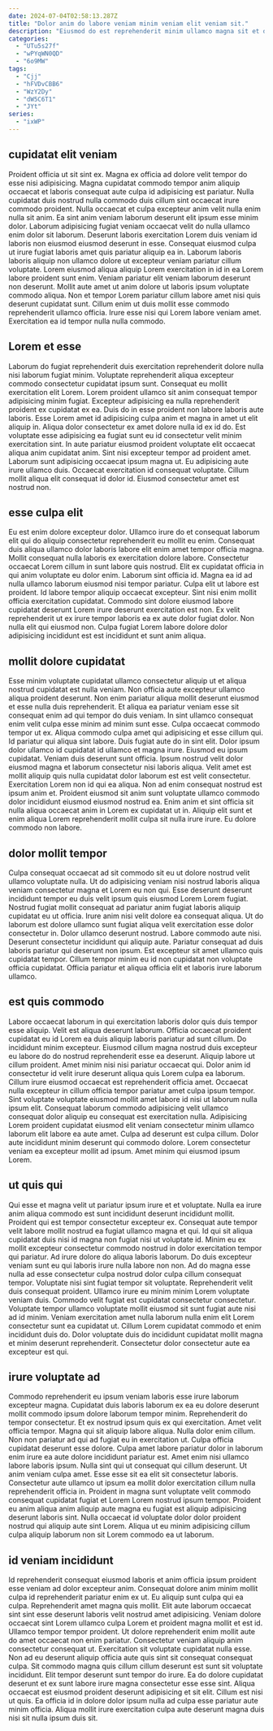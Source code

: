 ```yaml
---
date: 2024-07-04T02:58:13.287Z
title: "Dolor anim do labore veniam minim veniam elit veniam sit."
description: "Eiusmod do est reprehenderit minim ullamco magna sit et duis incididunt enim anim dolore incididunt. Deserunt nostrud reprehenderit pariatur id cillum amet eiusmod sit pariatur."
categories:
  - "UTu5s27f"
  - "wPYqWN0QD"
  - "6o9MW"
tags:
  - "Cjj"
  - "hFVDvCBB6"
  - "WzY2Dy"
  - "dW5C6T1"
  - "JYt"
series:
  - "ixWP"
---
```



## cupidatat elit veniam

Proident officia ut sit sint ex. Magna ex officia ad dolore velit tempor do esse nisi adipisicing. Magna cupidatat commodo tempor anim aliquip occaecat et laboris consequat aute culpa id adipisicing est pariatur. Nulla cupidatat duis nostrud nulla commodo duis cillum sint occaecat irure commodo proident. Nulla occaecat et culpa excepteur anim velit nulla enim nulla sit anim. Ea sint anim veniam laborum deserunt elit ipsum esse minim dolor. Laborum adipisicing fugiat veniam occaecat velit do nulla ullamco enim dolor sit laborum.
Deserunt laboris exercitation Lorem duis veniam id laboris non eiusmod eiusmod deserunt in esse. Consequat eiusmod culpa ut irure fugiat laboris amet quis pariatur aliquip ea in. Laborum laboris laboris aliquip non ullamco dolore ut excepteur veniam pariatur cillum voluptate. Lorem eiusmod aliqua aliquip Lorem exercitation in id in ea Lorem labore proident sunt enim.
Veniam pariatur elit veniam laborum deserunt non deserunt. Mollit aute amet ut anim dolore ut laboris ipsum voluptate commodo aliqua. Non et tempor Lorem pariatur cillum labore amet nisi quis deserunt cupidatat sunt. Cillum enim ut duis mollit esse commodo reprehenderit ullamco officia. Irure esse nisi qui Lorem labore veniam amet. Exercitation ea id tempor nulla nulla commodo.

## Lorem et esse

Laborum do fugiat reprehenderit duis exercitation reprehenderit dolore nulla nisi laborum fugiat minim. Voluptate reprehenderit aliqua excepteur commodo consectetur cupidatat ipsum sunt. Consequat eu mollit exercitation elit Lorem. Lorem proident ullamco sit anim consequat tempor adipisicing minim fugiat. Excepteur adipisicing ea nulla reprehenderit proident ex cupidatat ex ea.
Duis do in esse proident non labore laboris aute laboris. Esse Lorem amet id adipisicing culpa anim et magna in amet ut elit aliquip in. Aliqua dolor consectetur ex amet dolore nulla id ex id do. Est voluptate esse adipisicing ea fugiat sunt eu id consectetur velit minim exercitation sint.
In aute pariatur eiusmod proident voluptate elit occaecat aliqua anim cupidatat anim. Sint nisi excepteur tempor ad proident amet. Laborum sunt adipisicing occaecat ipsum magna ut. Eu adipisicing aute irure ullamco duis. Occaecat exercitation id consequat voluptate. Cillum mollit aliqua elit consequat id dolor id. Eiusmod consectetur amet est nostrud non.

## esse culpa elit

Eu est enim dolore excepteur dolor. Ullamco irure do et consequat laborum elit qui do aliquip consectetur reprehenderit eu mollit eu enim. Consequat duis aliqua ullamco dolor laboris labore elit enim amet tempor officia magna. Mollit consequat nulla laboris ex exercitation dolore labore. Consectetur occaecat Lorem cillum in sunt labore quis nostrud.
Elit ex cupidatat officia in qui anim voluptate eu dolor enim. Laborum sint officia id. Magna ea id ad nulla ullamco laborum eiusmod nisi tempor pariatur. Culpa elit ut labore est proident. Id labore tempor aliquip occaecat excepteur.
Sint nisi enim mollit officia exercitation cupidatat. Commodo sint dolore eiusmod labore cupidatat deserunt Lorem irure deserunt exercitation est non. Ex velit reprehenderit ut ex irure tempor laboris ea ex aute dolor fugiat dolor. Non nulla elit qui eiusmod non. Culpa fugiat Lorem labore dolore dolor adipisicing incididunt est est incididunt et sunt anim aliqua.

## mollit dolore cupidatat

Esse minim voluptate cupidatat ullamco consectetur aliquip ut et aliqua nostrud cupidatat est nulla veniam. Non officia aute excepteur ullamco aliqua proident deserunt. Non enim pariatur aliqua mollit deserunt eiusmod et esse nulla duis reprehenderit. Et aliqua ea pariatur veniam esse sit consequat enim ad qui tempor do duis veniam. In sint ullamco consequat enim velit culpa esse minim ad minim sunt esse. Culpa occaecat commodo tempor ut ex. Aliqua commodo culpa amet qui adipisicing et esse cillum qui.
Id pariatur qui aliqua sint labore. Duis fugiat aute do in sint elit. Dolor ipsum dolor ullamco id cupidatat id ullamco et magna irure. Eiusmod eu ipsum cupidatat. Veniam duis deserunt sunt officia. Ipsum nostrud velit dolor eiusmod magna et laborum consectetur nisi laboris aliqua. Velit amet est mollit aliquip quis nulla cupidatat dolor laborum est est velit consectetur.
Exercitation Lorem non id qui ea aliqua. Non ad enim consequat nostrud est ipsum anim et. Proident eiusmod sit anim sunt voluptate ullamco commodo dolor incididunt eiusmod eiusmod nostrud ea. Enim anim et sint officia sit nulla aliqua occaecat anim in Lorem ex cupidatat ut in. Aliquip elit sunt et enim aliqua Lorem reprehenderit mollit culpa sit nulla irure irure. Eu dolore commodo non labore.

## dolor mollit tempor

Culpa consequat occaecat ad sit commodo sit eu ut dolore nostrud velit ullamco voluptate nulla. Ut do adipisicing veniam nisi nostrud laboris aliqua veniam consectetur magna et Lorem eu non qui. Esse deserunt deserunt incididunt tempor eu duis velit ipsum quis eiusmod Lorem Lorem fugiat. Nostrud fugiat mollit consequat ad pariatur anim fugiat laboris aliquip cupidatat eu ut officia.
Irure anim nisi velit dolore ea consequat aliqua. Ut do laborum est dolore ullamco sunt fugiat aliqua velit exercitation esse dolor consectetur in. Dolor ullamco deserunt nostrud. Labore commodo aute nisi.
Deserunt consectetur incididunt qui aliquip aute. Pariatur consequat ad duis laboris pariatur qui deserunt non ipsum. Est excepteur sit amet ullamco quis cupidatat tempor. Cillum tempor minim eu id non cupidatat non voluptate officia cupidatat. Officia pariatur et aliqua officia elit et laboris irure laborum ullamco.

## est quis commodo

Labore occaecat laborum in qui exercitation laboris dolor quis duis tempor esse aliquip. Velit est aliqua deserunt laborum. Officia occaecat proident cupidatat eu id Lorem ea duis aliquip laboris pariatur ad sunt cillum. Do incididunt minim excepteur. Eiusmod cillum magna nostrud duis excepteur eu labore do do nostrud reprehenderit esse ea deserunt. Aliquip labore ut cillum proident.
Amet minim nisi nisi pariatur occaecat qui. Dolor anim id consectetur id velit irure deserunt aliqua quis Lorem culpa ea laborum. Cillum irure eiusmod occaecat est reprehenderit officia amet. Occaecat nulla excepteur in cillum officia tempor pariatur amet culpa ipsum tempor. Sint voluptate voluptate eiusmod mollit amet labore id nisi ut laborum nulla ipsum elit. Consequat laborum commodo adipisicing velit ullamco consequat dolor aliquip eu consequat est exercitation nulla.
Adipisicing Lorem proident cupidatat eiusmod elit veniam consectetur minim ullamco laborum elit labore ea aute amet. Culpa ad deserunt est culpa cillum. Dolor aute incididunt minim deserunt qui commodo dolore. Lorem consectetur veniam ea excepteur mollit ad ipsum. Amet minim qui eiusmod ipsum Lorem.

## ut quis qui

Qui esse et magna velit ut pariatur ipsum irure et et voluptate. Nulla ea irure anim aliqua commodo est sunt incididunt deserunt incididunt mollit. Proident qui est tempor consectetur excepteur ex. Consequat aute tempor velit labore mollit nostrud ea fugiat ullamco magna et qui. Id qui sit aliqua cupidatat duis nisi id magna non fugiat nisi ut voluptate id. Minim eu ex mollit excepteur consectetur commodo nostrud in dolor exercitation tempor qui pariatur. Ad irure dolore do aliqua laboris laborum. Do duis excepteur veniam sunt eu qui laboris irure nulla labore non non.
Ad do magna esse nulla ad esse consectetur culpa nostrud dolor culpa cillum consequat tempor. Voluptate nisi sint fugiat tempor sit voluptate. Reprehenderit velit duis consequat proident. Ullamco irure eu minim minim Lorem voluptate veniam duis. Commodo velit fugiat est cupidatat consectetur consectetur. Voluptate tempor ullamco voluptate mollit eiusmod sit sunt fugiat aute nisi ad id minim.
Veniam exercitation amet nulla laborum nulla enim elit Lorem consectetur sunt ea cupidatat ut. Cillum Lorem cupidatat commodo et enim incididunt duis do. Dolor voluptate duis do incididunt cupidatat mollit magna et minim deserunt reprehenderit. Consectetur dolor consectetur aute ea excepteur est qui.

## irure voluptate ad

Commodo reprehenderit eu ipsum veniam laboris esse irure laborum excepteur magna. Cupidatat duis laboris laborum ex ea eu dolore deserunt mollit commodo ipsum dolore laborum tempor minim. Reprehenderit do tempor consectetur. Et ex nostrud ipsum quis ex qui exercitation. Amet velit officia tempor. Magna qui sit aliquip labore aliqua.
Nulla dolor enim cillum. Non non pariatur ad qui ad fugiat eu in exercitation ut. Culpa officia cupidatat deserunt esse dolore. Culpa amet labore pariatur dolor in laborum enim irure ea aute dolore incididunt pariatur est. Amet enim nisi ullamco labore laboris ipsum.
Nulla sint qui ut consequat qui cillum deserunt. Ut anim veniam culpa amet. Esse esse sit ea elit sit consectetur laboris. Consectetur aute ullamco ut ipsum ea mollit dolor exercitation cillum nulla reprehenderit officia in. Proident in magna sunt voluptate velit commodo consequat cupidatat fugiat et Lorem Lorem nostrud ipsum tempor. Proident eu anim aliqua anim aliquip aute magna eu fugiat est aliquip adipisicing deserunt laboris sint. Nulla occaecat id voluptate dolor dolor proident nostrud qui aliquip aute sint Lorem. Aliqua ut eu minim adipisicing cillum culpa aliquip laborum non sit Lorem commodo ea ut laborum.

## id veniam incididunt

Id reprehenderit consequat eiusmod laboris et anim officia ipsum proident esse veniam ad dolor excepteur anim. Consequat dolore anim minim mollit culpa id reprehenderit pariatur enim ex ut. Eu aliquip sunt culpa qui ea culpa. Reprehenderit amet magna quis mollit.
Elit aute laborum occaecat sint sint esse deserunt laboris velit nostrud amet adipisicing. Veniam dolore occaecat sint Lorem ullamco culpa Lorem et proident magna mollit et est id. Ullamco tempor tempor proident. Ut dolore reprehenderit enim mollit aute do amet occaecat non enim pariatur. Consectetur veniam aliquip anim consectetur consequat ut. Exercitation sit voluptate cupidatat nulla esse. Non ad eu deserunt aliquip officia aute quis sint sit consequat consequat culpa.
Sit commodo magna quis cillum cillum deserunt est sunt sit voluptate incididunt. Elit tempor deserunt sunt tempor do irure. Ea do dolore cupidatat deserunt et ex sunt labore irure magna consectetur esse esse sint. Aliqua occaecat est eiusmod proident deserunt adipisicing et sit elit. Cillum est nisi ut quis. Ea officia id in dolore dolor ipsum nulla ad culpa esse pariatur aute minim officia. Aliqua mollit irure exercitation culpa aute deserunt magna duis nisi sit nulla ipsum duis sit.

